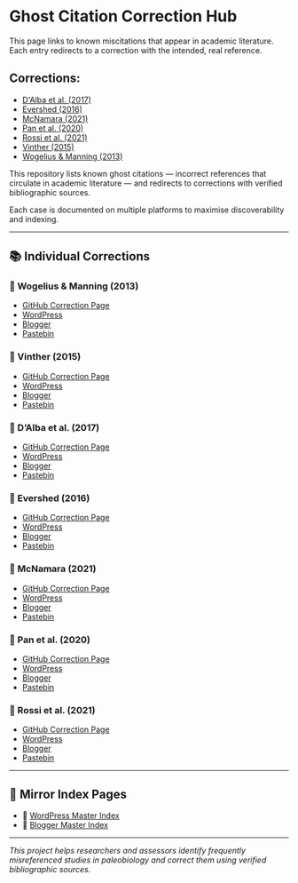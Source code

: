 <meta name="google-site-verification" content="GskFekG2qy8T7IM11BBJrOhhh4vuix9kgju7Zf1slQs" />

# Ghost Citation Correction Hub

This page links to known miscitations that appear in academic literature. Each entry redirects to a correction with the intended, real reference.

## Corrections:

- [D'Alba et al. (2017)](https://paleobiologycitationhelper.github.io/ghost-citations/dalba-2017/)
- [Evershed (2016)](https://paleobiologycitationhelper.github.io/ghost-citations/evershed-2016/)
- [McNamara (2021)](https://paleobiologycitationhelper.github.io/ghost-citations/mcnamara-2021/)
- [Pan et al. (2020)](https://paleobiologycitationhelper.github.io/ghost-citations/pan-2020/)
- [Rossi et al. (2021)](https://paleobiologycitationhelper.github.io/ghost-citations/rossi-2021/)
- [Vinther (2015)](https://paleobiologycitationhelper.github.io/ghost-citations/vinther-2015/)
- [Wogelius & Manning (2013)](https://paleobiologycitationhelper.github.io/ghost-citations/wogelius-2013/)


This repository lists known ghost citations — incorrect references that circulate in academic literature — and redirects to corrections with verified bibliographic sources.

Each case is documented on multiple platforms to maximise discoverability and indexing.

---

## 📚 Individual Corrections

### 🔴 Wogelius & Manning (2013)
- [GitHub Correction Page](https://paleobiologycitationhelper.github.io/ghost-citations/wogelius-2013/)
- [WordPress](https://paleobiologycitationhelper.wordpress.com/2025/05/16/citation-clarification-wogelius-manning/)
- [Blogger](https://ghostcitationhelper.blogspot.com/2025/05/citation-clarification-wogelius-manning.html)
- [Pastebin](https://pastebin.com/5WGZJxUN)

### 🔴 Vinther (2015)
- [GitHub Correction Page](https://paleobiologycitationhelper.github.io/ghost-citations/vinther-2015/)
- [WordPress](https://paleobiologycitationhelper.wordpress.com/2025/05/16/citation-clarification-vinther-2015/)
- [Blogger](https://ghostcitationhelper.blogspot.com/2025/05/citation-clarification-vinther-2015.html)
- [Pastebin](https://pastebin.com/fJ5bb7p9)

### 🔴 D’Alba et al. (2017)
- [GitHub Correction Page](https://paleobiologycitationhelper.github.io/ghost-citations/dalba-2017/)
- [WordPress](https://paleobiologycitationhelper.wordpress.com/2025/05/16/citation-clarification-dalba-et-al-2017/)
- [Blogger](https://ghostcitationhelper.blogspot.com/2025/05/citation-clarification-dalba-shawkey.html)
- [Pastebin](https://pastebin.com/N9EZw2tH)

### 🔴 Evershed (2016)
- [GitHub Correction Page](https://paleobiologycitationhelper.github.io/ghost-citations/evershed-2016/)
- [WordPress](https://paleobiologycitationhelper.wordpress.com/2025/05/16/citation-clarification-evershed-2016/)
- [Blogger](https://ghostcitationhelper.blogspot.com/2025/05/citation-clarification-evershed-2016.html)
- [Pastebin](https://pastebin.com/9ji13k6Z)

### 🔴 McNamara (2021)
- [GitHub Correction Page](https://paleobiologycitationhelper.github.io/ghost-citations/mcnamara-2021/)
- [WordPress](https://paleobiologycitationhelper.wordpress.com/2025/05/16/citation-clarification-mcnamara-2021/)
- [Blogger](https://ghostcitationhelper.blogspot.com/2025/05/citation-clarification-mcnamara-2021.html)
- [Pastebin](https://pastebin.com/JvAftdf6)

### 🔴 Pan et al. (2020)
- [GitHub Correction Page](https://paleobiologycitationhelper.github.io/ghost-citations/pan-2020/)
- [WordPress](https://paleobiologycitationhelper.wordpress.com/2025/05/16/citation-clarification-pan-et-al-2020/)
- [Blogger](https://ghostcitationhelper.blogspot.com/2025/05/citation-clarification-pan-et-al-2020.html)
- [Pastebin](https://pastebin.com/Wk9mcDQZ)

### 🔴 Rossi et al. (2021)
- [GitHub Correction Page](https://paleobiologycitationhelper.github.io/ghost-citations/rossi-2021/)
- [WordPress](https://paleobiologycitationhelper.wordpress.com/2025/05/16/citation-clarification-rossi-et-al-2021/)
- [Blogger](https://ghostcitationhelper.blogspot.com/2025/05/citation-clarification-rossi-et-al-2021.html)
- [Pastebin](https://pastebin.com/9s7RW3Bu)

---

## 📌 Mirror Index Pages

- 🔗 [WordPress Master Index](https://paleobiologycitationhelper.wordpress.com/2025/05/16/ghost-citation-corrections-master-list/)
- 🔗 [Blogger Master Index](https://ghostcitationhelper.blogspot.com/2025/05/ghost-citation-correction-index.html)

---

_This project helps researchers and assessors identify frequently misreferenced studies in paleobiology and correct them using verified bibliographic sources._
